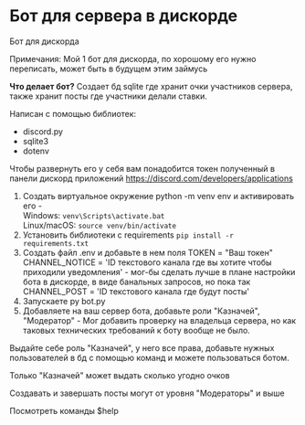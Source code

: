 # Бот для сервера в дискорде
Бот для дискорда

Примечания: Мой 1 бот для дискорда, по хорошому его нужно переписать, может быть в будущем этим займусь

**Что делает бот?**
Создает бд sqlite где хранит очки участников сервера, также хранит посты где участники делали ставки.

Написан с помощью библиотек:
* discord.py
* sqlite3
* dotenv

Чтобы развернуть его у себя вам понадобится токен полученный в панели дискорд приложений https://discord.com/developers/applications

1.  Создать виртуальное окружение python -m venv env и активировать его -  
    Windows:  `venv\Scripts\activate.bat`  
    Linux/macOS:  `source venv/bin/activate`
2.  Установить библиотеки с requirements `pip install -r requirements.txt`
3. Создать файл .env и добавьте в нем поля TOKEN = "Ваш токен" CHANNEL_NOTICE = 'ID текстового канала где вы хотите чтобы приходили уведомления' - мог-бы сделать лучше в плане настройки бота в дискорде, в виде банальных запросов, но пока так
CHANNEL_POST = 'ID текстового канала где будут посты'
4. Запускаете py bot.py
5. Добавляете на ваш сервер бота, добавьте роли "Казначей", "Модератор" - Мог добавить проверку на владельца сервера, но как таковых технических требований к боту вообще не было.

Выдайте себе роль "Казначей", у него все права, добавьте нужных пользователей в бд с помощью команд и можете пользоваться ботом.

Только "Казначей" может выдать сколько угодно очков

Создавать и завершать посты могут от уровня "Модераторы" и выше

Посмотреть команды $help

